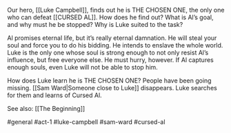 Our hero, [[Luke Campbell]], finds out he is THE CHOSEN ONE, the only one who can defeat [[CURSED AL]]. How does he find out? What is Al’s goal, and why must he be stopped? Why is Luke suited to the task?

Al promises eternal life, but it’s really eternal damnation. He will steal your soul and force you to do his bidding. He intends to enslave the whole world. Luke is the only one whose soul is strong enough to not only resist Al’s influence, but free everyone else. He must hurry, however. If Al captures enough souls, even Luke will not be able to stop him.

How does Luke learn he is THE CHOSEN ONE? People have been going missing. [[Sam Ward|Someone close to Luke]] disappears. Luke searches for them and learns of Cursed Al.

See also: [[The Beginning]]

#general #act-1 #luke-campbell #sam-ward #cursed-al 